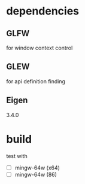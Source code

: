 # dependencies

## GLFW
for window context control

## GLEW
for api definition finding

## Eigen
3.4.0

# build

test with
- [ ] mingw-64w (x64)
- [ ] mingw-64w (86)